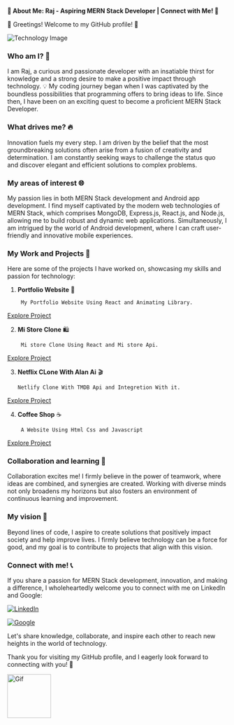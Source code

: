**🚀 About Me: Raj - Aspiring MERN Stack Developer | Connect with Me! 🌟**

👋 Greetings! Welcome to my GitHub profile! 🌈

![Technology Image](https://e0.pxfuel.com/wallpapers/229/568/desktop-wallpaper-node-js-thumbnail.jpg)

### Who am I? 🤔
I am Raj, a curious and passionate developer with an insatiable thirst for knowledge and a strong desire to make a positive impact through technology. 💡 My coding journey began when I was captivated by the boundless possibilities that programming offers to bring ideas to life. Since then, I have been on an exciting quest to become a proficient MERN Stack Developer.

### What drives me? 🔥
Innovation fuels my every step. I am driven by the belief that the most groundbreaking solutions often arise from a fusion of creativity and determination. I am constantly seeking ways to challenge the status quo and discover elegant and efficient solutions to complex problems.

### My areas of interest 🌐
My passion lies in both MERN Stack development and Android app development. I find myself captivated by the modern web technologies of MERN Stack, which comprises MongoDB, Express.js, React.js, and Node.js, allowing me to build robust and dynamic web applications. Simultaneously, I am intrigued by the world of Android development, where I can craft user-friendly and innovative mobile experiences.

### My Work and Projects 🚀

Here are some of the projects I have worked on, showcasing my skills and passion for technology:

1. **Portfolio Website** 📝

        My Portfolio Website Using React and Animating Library.

[Explore Project](https://raj-portfolio.netlify.app)

2. **Mi Store Clone**  🛍️

        Mi store Clone Using React and Mi store Api.

[Explore Project](https://raj-mi-store-clone.netlify.app)

3. **Netflix CLone With Alan Ai** 🎬

       Netlify Clone With TMDB Api and Integretion With it.

 [Explore Project](https://filmfireraj.netlify.app)

4. **Coffee Shop** ☕️

        A Website Using Html Css and Javascript

[Explore Project](https://raj-coffee-shop.netlify.app)

### Collaboration and learning 🤝
Collaboration excites me! I firmly believe in the power of teamwork, where ideas are combined, and synergies are created. Working with diverse minds not only broadens my horizons but also fosters an environment of continuous learning and improvement.

### My vision 🌌
Beyond lines of code, I aspire to create solutions that positively impact society and help improve lives. I firmly believe technology can be a force for good, and my goal is to contribute to projects that align with this vision.

### Connect with me! 📞
If you share a passion for MERN Stack development,  innovation, and making a difference, I wholeheartedly welcome you to connect with me on LinkedIn and Google:

[![LinkedIn](https://img.shields.io/badge/LinkedIn-Connect%20with%20Me-blue?logo=linkedin)](https://www.linkedin.com/in/raj-8700b5214/)

[![Google](https://img.shields.io/badge/Google-Connect%20with%20Me-red?logo=google)](mailto:rj6207491172@gmail.com)

Let's share knowledge, collaborate, and inspire each other to reach new heights in the world of technology.

Thank you for visiting my GitHub profile, and I eagerly look forward to connecting with you! 🙌

<img src="https://media.tenor.com/4F0S8rm_t98AAAAC/thank-you-sticker-thanks-sticker.gif" alt="Gif" width="100">
